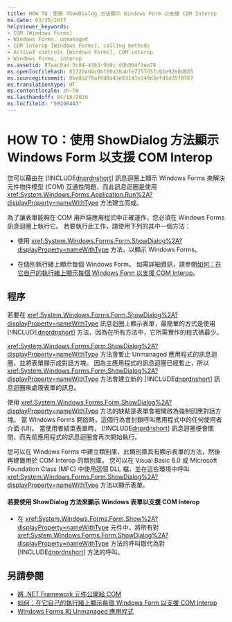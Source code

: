 ```yaml
---
title: HOW TO：使用 ShowDialog 方法顯示 Windows Form 以支援 COM Interop
ms.date: 03/30/2017
helpviewer_keywords:
- COM [Windows Forms]
- Windows Forms, unmanaged
- COM interop [Windows Forms], calling methods
- ActiveX controls [Windows Forms], COM interop
- Windows Forms, interop
ms.assetid: 87aac8ad-3c04-43b3-9b0c-d0b00df9ee74
ms.openlocfilehash: 81220ad4c0bf00a38abfe7257d5fc61e92e8d885
ms.sourcegitcommit: 0be8a279af6d8a43e03141e349d3efd5d35f8767
ms.translationtype: HT
ms.contentlocale: zh-TW
ms.lasthandoff: 04/18/2019
ms.locfileid: "59206443"
---
```

# <a name="how-to-support-com-interop-by-displaying-a-windows-form-with-the-showdialog-method"></a>HOW TO：使用 ShowDialog 方法顯示 Windows Form 以支援 COM Interop
您可以藉由在 [!INCLUDE[dnprdnshort](../../../../includes/dnprdnshort-md.md)] 訊息迴圈上顯示 Windows Forms 來解決元件物件模型 (COM) 互通性問題，而此訊息迴圈是使用 <xref:System.Windows.Forms.Application.Run%2A?displayProperty=nameWithType> 方法建立而成。  
  
 為了讓表單能夠在 COM 用戶端應用程式中正確運作，您必須在 Windows Forms 訊息迴圈上執行它。 若要執行此工作，請使用下列的其中一個方法：  
  
-   使用 <xref:System.Windows.Forms.Form.ShowDialog%2A?displayProperty=nameWithType> 方法，以顯示 Windows Forms。  
  
-   在個別執行緒上顯示每個 Windows Form。 如需詳細資訊，請參閱[如何：在它自己的執行緒上顯示每個 Windows Form 以支援 COM Interop](how-to-support-com-interop-by-displaying-each-windows-form-on-its-own-thread.md)。  
  
## <a name="procedure"></a>程序  
 若要在 <xref:System.Windows.Forms.Form.ShowDialog%2A?displayProperty=nameWithType> 訊息迴圈上顯示表單，最簡單的方式是使用 [!INCLUDE[dnprdnshort](../../../../includes/dnprdnshort-md.md)] 方法，因為在所有方法中，它所需實作的程式碼最少。  
  
 <xref:System.Windows.Forms.Form.ShowDialog%2A?displayProperty=nameWithType> 方法會暫止 Unmanaged 應用程式的訊息迴圈，並將表單顯示成對話方塊。 因為主應用程式的訊息迴圈已經暫止，所以 <xref:System.Windows.Forms.Form.ShowDialog%2A?displayProperty=nameWithType> 方法會建立新的 [!INCLUDE[dnprdnshort](../../../../includes/dnprdnshort-md.md)] 訊息迴圈來處理表單的訊息。  
  
 使用 <xref:System.Windows.Forms.Form.ShowDialog%2A?displayProperty=nameWithType> 方法的缺點是表單會被開啟為強制回應對話方塊。 當 Windows Forms 開啟時，這個行為會封鎖呼叫應用程式中的任何使用者介面 (UI)。 當使用者結束表單時， [!INCLUDE[dnprdnshort](../../../../includes/dnprdnshort-md.md)] 訊息迴圈便會關閉，而先前應用程式的訊息迴圈會再次開始執行。  
  
 您可以在 Windows Forms 中建立類別庫，此類別庫具有顯示表單的方法，然後再建置用於 COM Interop 的類別庫。 您可以在 Visual Basic 6.0 或 Microsoft Foundation Class (MFC) 中使用這個 DLL 檔，並在這些環境中呼叫 <xref:System.Windows.Forms.Form.ShowDialog%2A?displayProperty=nameWithType> 方法以顯示表單。  
  
#### <a name="to-support-com-interop-by-displaying-a-windows-form-with-the-showdialog-method"></a>若要使用 ShowDialog 方法來顯示 Windows 表單以支援 COM Interop  
  
-   在 <xref:System.Windows.Forms.Form.Show%2A?displayProperty=nameWithType> 元件中，將所有對 <xref:System.Windows.Forms.Form.ShowDialog%2A?displayProperty=nameWithType> 方法的呼叫取代為對 [!INCLUDE[dnprdnshort](../../../../includes/dnprdnshort-md.md)] 方法的呼叫。  
  
## <a name="see-also"></a>另請參閱

- [將 .NET Framework 元件公開給 COM](../../interop/exposing-dotnet-components-to-com.md)
- [如何：在它自己的執行緒上顯示每個 Windows Form 以支援 COM Interop](how-to-support-com-interop-by-displaying-each-windows-form-on-its-own-thread.md)
- [Windows Forms 和 Unmanaged 應用程式](windows-forms-and-unmanaged-applications.md)
